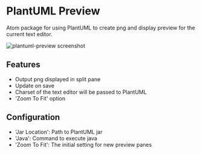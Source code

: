 # PlantUML Preview
Atom package for using PlantUML to create png and display preview for the current text editor.

![plantuml-preview screenshot](https://raw.githubusercontent.com/peele/plantuml-preview/master/plantuml-preview.png)

## Features
- Output png displayed in split pane
- Update on save
- Charset of the text editor will be passed to PlantUML
- 'Zoom To Fit' option

## Configuration
- 'Jar Location': Path to PlantUML jar
- 'Java': Command to execute java
- 'Zoom To Fit': The initial setting for new preview panes
